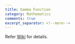 ```yaml
---
title: Gamma Function
category: Mathematics
comments: true
excerpt_separator: <!--more-->
---
```

Refer [Wiki](https://en.wikipedia.org/wiki/Gamma_function) for details.
<!--more-->
